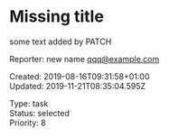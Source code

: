 # Missing title

some text added by PATCH

Reporter: new name <qqq@example.com>  

Created: 2019-08-16T09:31:58+01:00  
Updated: 2019-11-21T08:35:04.595Z

Type: task  
Status: selected  
Priority: 8
